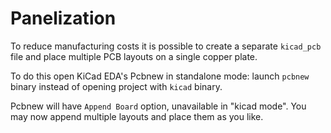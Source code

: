 # Panelization

To reduce manufacturing costs it is possible to create a separate `kicad_pcb`
file and place multiple PCB layouts on a single copper plate.

To do this open KiCad EDA's Pcbnew in standalone mode: launch `pcbnew` binary
instead of opening project with `kicad` binary.

Pcbnew will have `Append Board` option, unavailable in "kicad mode".
You may now append multiple layouts and place them as you like.
